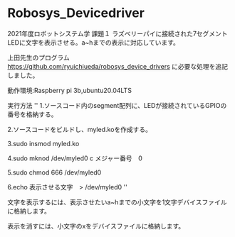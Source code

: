 # Robosys_Devicedriver
2021年度ロボットシステム学 課題１
ラズベリーパイに接続された7セグメントLEDに文字を表示させる。a~hまでの表示に対応しています。

上田先生のプログラム
https://github.com/ryuichiueda/robosys_device_drivers
に必要な処理を追記しました。

動作環境:Raspberry pi 3b,ubuntu20.04LTS

実行方法
''
1.ソースコード内のsegment配列に、LEDが接続されているGPIOの番号を格納する。

2.ソースコードをビルドし、myled.koを作成する。

3.sudo insmod myled.ko

4.sudo mknod /dev/myled0 c メジャー番号　0

5.sudo chmod 666 /dev/myled0

6.echo 表示させる文字　> /dev/myled0
''

文字を表示するには、表示させたいa~hまでの小文字を1文字デバイスファイルに格納します。

表示を消すには、小文字のxをデバイスファイルに格納します。
